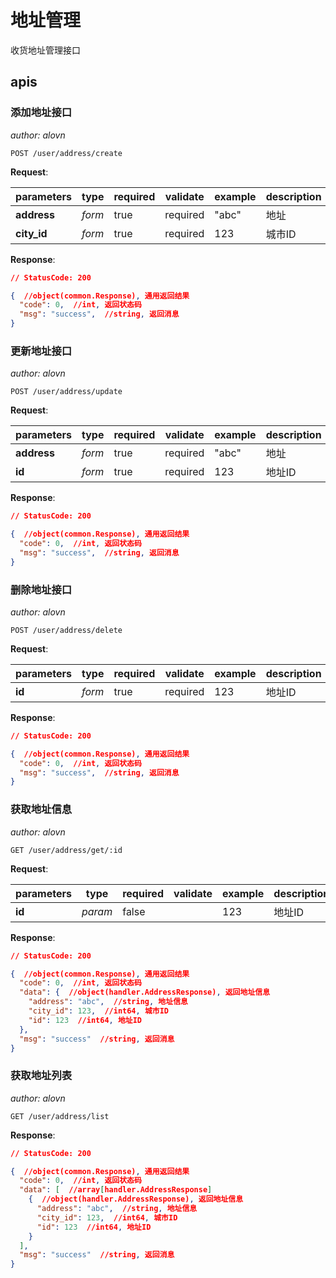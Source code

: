 # 地址管理

收货地址管理接口

## apis

### 添加地址接口

*author: alovn*

```text
POST /user/address/create
```

**Request**:

parameters|type|required|validate|example|description
--|--|--|--|--|--
**address**|_form_|true|required|"abc"|地址
**city_id**|_form_|true|required|123|城市ID

**Response**:

```json
// StatusCode: 200

{  //object(common.Response), 通用返回结果
  "code": 0,  //int, 返回状态码
  "msg": "success",  //string, 返回消息
}
```

### 更新地址接口

*author: alovn*

```text
POST /user/address/update
```

**Request**:

parameters|type|required|validate|example|description
--|--|--|--|--|--
**address**|_form_|true|required|"abc"|地址
**id**|_form_|true|required|123|地址ID

**Response**:

```json
// StatusCode: 200

{  //object(common.Response), 通用返回结果
  "code": 0,  //int, 返回状态码
  "msg": "success",  //string, 返回消息
}
```

### 删除地址接口

*author: alovn*

```text
POST /user/address/delete
```

**Request**:

parameters|type|required|validate|example|description
--|--|--|--|--|--
**id**|_form_|true|required|123|地址ID

**Response**:

```json
// StatusCode: 200

{  //object(common.Response), 通用返回结果
  "code": 0,  //int, 返回状态码
  "msg": "success",  //string, 返回消息
}
```

### 获取地址信息

*author: alovn*

```text
GET /user/address/get/:id
```

**Request**:

parameters|type|required|validate|example|description
--|--|--|--|--|--
**id**|_param_|false||123|地址ID

**Response**:

```json
// StatusCode: 200

{  //object(common.Response), 通用返回结果
  "code": 0,  //int, 返回状态码
  "data": {  //object(handler.AddressResponse), 返回地址信息
    "address": "abc",  //string, 地址信息
    "city_id": 123,  //int64, 城市ID
    "id": 123  //int64, 地址ID
  },
  "msg": "success"  //string, 返回消息
}
```

### 获取地址列表

*author: alovn*

```text
GET /user/address/list
```



**Response**:

```json
// StatusCode: 200

{  //object(common.Response), 通用返回结果
  "code": 0,  //int, 返回状态码
  "data": [  //array[handler.AddressResponse]
    {  //object(handler.AddressResponse), 返回地址信息
      "address": "abc",  //string, 地址信息
      "city_id": 123,  //int64, 城市ID
      "id": 123  //int64, 地址ID
    }
  ],
  "msg": "success"  //string, 返回消息
}
```
